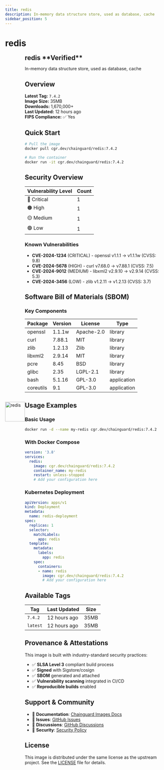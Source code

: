 ```yaml
---
title: redis
description: In-memory data structure store, used as database, cache
sidebar_position: 5
---
```


# redis


  <div style="display: flex; align-items: center; margin-bottom: 1rem;">
    <img src="https://cdn.jsdelivr.net/gh/devicons/devicon/icons/redis/redis-original.svg" alt="redis" width="64" height="64" style={{marginRight: '1rem'}} />
    <div>
      <h2 style="margin: 0;">redis **Verified**</h2>
      <p style={{margin: 0, color: 'var(--ifm-color-emphasis-600)'}}>In-memory data structure store, used as database, cache</p>
    
  


## Overview

**Latest Tag:** `7.4.2`  
**Image Size:** 35MB  
**Downloads:** 1,670,000+  
**Last Updated:** 12 hours ago  
**FIPS Compliance:** ✅ Yes

## Quick Start

```bash
# Pull the image
docker pull cgr.dev/chainguard/redis:7.4.2

# Run the container
docker run -it cgr.dev/chainguard/redis:7.4.2
```

## Security Overview

| Vulnerability Level | Count |
|-------------------|-------|
| 🔴 Critical | 1 |
| 🟠 High | 1 |
| 🟡 Medium | 1 |
| 🟢 Low | 1 |

### Known Vulnerabilities

- **CVE-2024-1234** (CRITICAL) - openssl v1.1.1 → v1.1.1w (CVSS: 9.8)
- **CVE-2024-5678** (HIGH) - curl v7.68.0 → v7.88.1 (CVSS: 7.5)
- **CVE-2024-9012** (MEDIUM) - libxml2 v2.9.10 → v2.9.14 (CVSS: 5.3)
- **CVE-2024-3456** (LOW) - zlib v1.2.11 → v1.2.13 (CVSS: 3.7)

## Software Bill of Materials (SBOM)

### Key Components

| Package | Version | License | Type |
|---------|---------|---------|------|
| openssl | 1.1.1w | Apache-2.0 | library |
| curl | 7.88.1 | MIT | library |
| zlib | 1.2.13 | Zlib | library |
| libxml2 | 2.9.14 | MIT | library |
| pcre | 8.45 | BSD | library |
| glibc | 2.35 | LGPL-2.1 | library |
| bash | 5.1.16 | GPL-3.0 | application |
| coreutils | 9.1 | GPL-3.0 | application |

## Usage Examples

### Basic Usage

```bash
docker run -d --name my-redis cgr.dev/chainguard/redis:7.4.2
```

### With Docker Compose

```yaml
version: '3.8'
services:
  redis:
    image: cgr.dev/chainguard/redis:7.4.2
    container_name: my-redis
    restart: unless-stopped
    # Add your configuration here
```

### Kubernetes Deployment

```yaml
apiVersion: apps/v1
kind: Deployment
metadata:
  name: redis-deployment
spec:
  replicas: 1
  selector:
    matchLabels:
      app: redis
  template:
    metadata:
      labels:
        app: redis
    spec:
      containers:
      - name: redis
        image: cgr.dev/chainguard/redis:7.4.2
        # Add your configuration here
```

## Available Tags

| Tag | Last Updated | Size |
|-----|-------------|------|
| `7.4.2` | 12 hours ago | 35MB |
| `latest` | 12 hours ago | 35MB |

## Provenance & Attestations

This image is built with industry-standard security practices:

- ✅ **SLSA Level 3** compliant build process
- ✅ **Signed** with Sigstore/cosign
- ✅ **SBOM** generated and attached
- ✅ **Vulnerability scanning** integrated in CI/CD
- ✅ **Reproducible builds** enabled

## Support & Community

- 📖 **Documentation**: [Chainguard Images Docs](https://edu.chainguard.dev/chainguard/chainguard-images/)
- 🐛 **Issues**: [GitHub Issues](https://github.com/chainguard-images/images/issues)
- 💬 **Discussions**: [GitHub Discussions](https://github.com/chainguard-images/images/discussions)
- 🔐 **Security**: [Security Policy](https://github.com/chainguard-images/images/security/policy)

## License

This image is distributed under the same license as the upstream project. See the [LICENSE](https://github.com/chainguard-images/images/blob/main/LICENSE) file for details.
